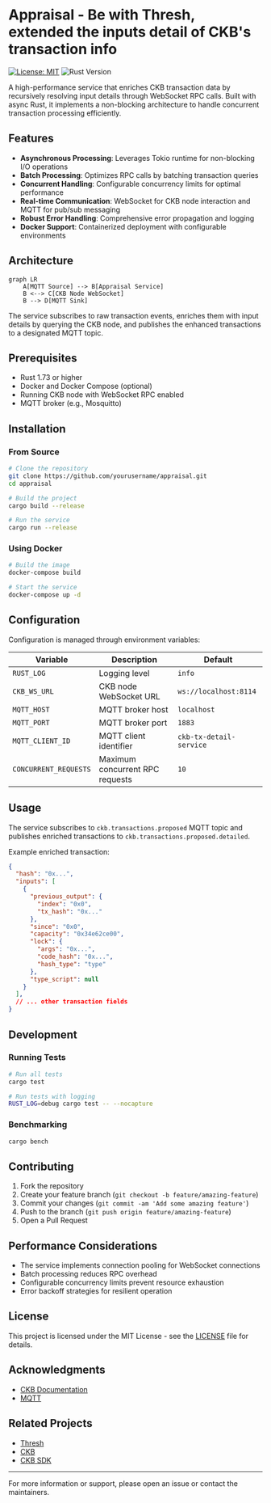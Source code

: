 # Appraisal - Be with Thresh, extended the inputs detail of CKB's transaction info

[![License: MIT](https://img.shields.io/badge/License-MIT-yellow.svg)](https://opensource.org/licenses/MIT)
![Rust Version](https://img.shields.io/badge/rust-1.73+-blue.svg)

A high-performance service that enriches CKB transaction data by recursively resolving input details through WebSocket RPC calls. Built with async Rust, it implements a non-blocking architecture to handle concurrent transaction processing efficiently.

## Features

- **Asynchronous Processing**: Leverages Tokio runtime for non-blocking I/O operations
- **Batch Processing**: Optimizes RPC calls by batching transaction queries
- **Concurrent Handling**: Configurable concurrency limits for optimal performance
- **Real-time Communication**: WebSocket for CKB node interaction and MQTT for pub/sub messaging
- **Robust Error Handling**: Comprehensive error propagation and logging
- **Docker Support**: Containerized deployment with configurable environments

## Architecture

```mermaid
graph LR
    A[MQTT Source] --> B[Appraisal Service]
    B <--> C[CKB Node WebSocket]
    B --> D[MQTT Sink]
```

The service subscribes to raw transaction events, enriches them with input details by querying the CKB node, and publishes the enhanced transactions to a designated MQTT topic.

## Prerequisites

- Rust 1.73 or higher
- Docker and Docker Compose (optional)
- Running CKB node with WebSocket RPC enabled
- MQTT broker (e.g., Mosquitto)

## Installation

### From Source

```bash
# Clone the repository
git clone https://github.com/yourusername/appraisal.git
cd appraisal

# Build the project
cargo build --release

# Run the service
cargo run --release
```

### Using Docker

```bash
# Build the image
docker-compose build

# Start the service
docker-compose up -d
```

## Configuration

Configuration is managed through environment variables:

| Variable | Description | Default |
|----------|-------------|---------|
| `RUST_LOG` | Logging level | `info` |
| `CKB_WS_URL` | CKB node WebSocket URL | `ws://localhost:8114` |
| `MQTT_HOST` | MQTT broker host | `localhost` |
| `MQTT_PORT` | MQTT broker port | `1883` |
| `MQTT_CLIENT_ID` | MQTT client identifier | `ckb-tx-detail-service` |
| `CONCURRENT_REQUESTS` | Maximum concurrent RPC requests | `10` |

## Usage

The service subscribes to `ckb.transactions.proposed` MQTT topic and publishes enriched transactions to `ckb.transactions.proposed.detailed`.

Example enriched transaction:

```json
{
  "hash": "0x...",
  "inputs": [
    {
      "previous_output": {
        "index": "0x0",
        "tx_hash": "0x..."
      },
      "since": "0x0",
      "capacity": "0x34e62ce00",
      "lock": {
        "args": "0x...",
        "code_hash": "0x...",
        "hash_type": "type"
      },
      "type_script": null
    }
  ],
  // ... other transaction fields
}
```

## Development

### Running Tests

```bash
# Run all tests
cargo test

# Run tests with logging
RUST_LOG=debug cargo test -- --nocapture
```

### Benchmarking

```bash
cargo bench
```

## Contributing

1. Fork the repository
2. Create your feature branch (`git checkout -b feature/amazing-feature`)
3. Commit your changes (`git commit -am 'Add some amazing feature'`)
4. Push to the branch (`git push origin feature/amazing-feature`)
5. Open a Pull Request

## Performance Considerations

- The service implements connection pooling for WebSocket connections
- Batch processing reduces RPC overhead
- Configurable concurrency limits prevent resource exhaustion
- Error backoff strategies for resilient operation

## License

This project is licensed under the MIT License - see the [LICENSE](LICENSE) file for details.

## Acknowledgments

- [CKB Documentation](https://github.com/nervosnetwork/ckb)
- [MQTT](https://mqtt.org/)

## Related Projects
- [Thresh](https://github.com/nervape/thresh)
- [CKB](https://github.com/nervosnetwork/ckb)
- [CKB SDK](https://github.com/nervosnetwork/ckb-sdk-rust)

---

For more information or support, please open an issue or contact the maintainers.
